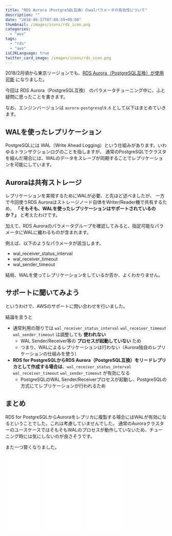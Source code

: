 ```yaml
---
title: "RDS Aurora（PostgreSQL互換）のwalパラメータの有効性について"
description: ""
date: "2018-09-17T07:00:59+09:00"
thumbnail: /images/icons/rds_icon.png
categories:
  - "aws"
tags:
  - "rds"
  - "aws"
isCJKLanguage: true
twitter_card_image: /images/icons/rds_icon.png
---
```


2018/2月頃から東京リージョンでも、[RDS Aurora（PostgreSQL互換）が使用可能](https://aws.amazon.com/jp/blogs/news/amazon-aurora-with-postgresql-compatibility-is-available-in-the-asia-pacific-tokyo-region/) になりました。

今回は RDS Aurora（PostgreSQL互換） のパラメータチューニング中に、ふと疑問に思ったことを書きます。

なお、エンジンバージョンは `aurora-postgresql9.6` として以下はまとめていきます。

## WALを使ったレプリケーション

PostgreSQLには WAL（Write Ahead Logging）という仕組みがあります。いわゆるトランザクションログのことを指しますが、
通常のPostgreSQLでクラスタを組んだ場合には、WALのデータをスレーブが同期することでレプリケーションを可能にしています。

## Auroraは共有ストレージ

レプリケーションを実現するためにWALが必要、と先ほど述べましたが、
一方で今回使うRDS Auroraはストレージノード自体をWriter/Reader機で共有するため、
**「そもそも、WALを使ったレプリケーションはサポートされているのか？」** と考えたわけです。

加えて、RDS Auroraのパラメータグループを確認してみると、指定可能なパラメータにWALに纏わるものが含まれます。

例えば、以下のようなパラメータが該当します。

* wal_receiver_status_interval
* wal_receiver_timeout
* wal_sender_timeout

結局、WALを使ってレプリケーションをしているか否か、よくわかりません。

## サポートに聞いてみよう

というわけで、AWSのサポートに問い合わせを行いました。

結論を言うと

* 通常利用の限りでは `wal_receiver_status_interval` `wal_receiver_timeout` `wal_sender_timeout` は調整しても **使われない**
  * WAL Sender/Receiver等の **プロセスが起動していない** ため
  * つまり、WALによるレプリケーションは行わない（Aurora独自のレプリケーションの仕組みを使う）
* **RDS for PostgreSQLからRDS Aurora（PostgreSQL互換）をリードレプリカとして作成する場合は**、`wal_receiver_status_interval` `wal_receiver_timeout` `wal_sender_timeout` が有効になる
  * PostgreSQLのWAL Sender/Receiverプロセスが起動し、PostgreSQLの方式にてレプリケーションが行われるため

## まとめ

RDS for PostgreSQLからAuroraをレプリカに複製する場合にはWALが有効になるということでした。これは考慮していませんでした。
通常のAuroraクラスターのユースケースではそもそもWALのプロセスが動作していないため、チューニング時には気にしないのが良さそうです。

また一つ賢くなりました。

<iframe style="width:120px;height:240px;" marginwidth="0" marginheight="0" scrolling="no" frameborder="0" src="//rcm-fe.amazon-adsystem.com/e/cm?lt1=_blank&bc1=000000&IS2=1&bg1=FFFFFF&fc1=000000&lc1=0000FF&t=soudegesu-22&language=ja_JP&o=9&p=8&l=as4&m=amazon&f=ifr&ref=as_ss_li_til&asins=B01IB6Q1CA&linkId=b4ca40feb7751f1112ee85917e0b2533"></iframe>
<iframe style="width:120px;height:240px;" marginwidth="0" marginheight="0" scrolling="no" frameborder="0" src="//rcm-fe.amazon-adsystem.com/e/cm?lt1=_blank&bc1=000000&IS2=1&bg1=FFFFFF&fc1=000000&lc1=0000FF&t=soudegesu-22&language=ja_JP&o=9&p=8&l=as4&m=amazon&f=ifr&ref=as_ss_li_til&asins=1260108279&linkId=c4ac74c453d2e72a86aec32e11bd9a82"></iframe>
<iframe style="width:120px;height:240px;" marginwidth="0" marginheight="0" scrolling="no" frameborder="0" src="//rcm-fe.amazon-adsystem.com/e/cm?lt1=_blank&bc1=000000&IS2=1&bg1=FFFFFF&fc1=000000&lc1=0000FF&t=soudegesu-22&language=ja_JP&o=9&p=8&l=as4&m=amazon&f=ifr&ref=as_ss_li_til&asins=4797392568&linkId=5026f77348a642a4054d5ac9a12a0bf4"></iframe>
